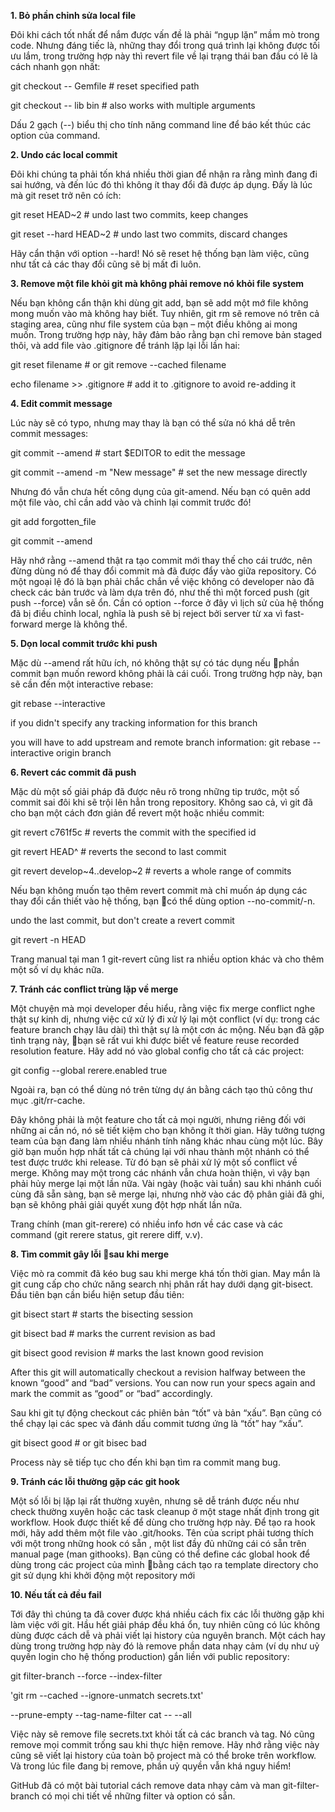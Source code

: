 **1. Bỏ phần chỉnh sửa local file**

Đôi khi cách tốt nhất để nắm được vấn đề là phải “ngụp lặn” mầm mò trong code. Nhưng đáng tiếc là, những thay đổi trong quá trình lại không được tối ưu lắm, trong trường hợp này thì revert file về lại trạng thái ban đầu có lẽ là cách nhanh gọn nhất:

git checkout -- Gemfile # reset specified path 

git checkout -- lib bin # also works with multiple arguments

Dấu 2 gạch (--) biểu thị cho tính năng command line để báo kết thúc các option của command.

**2. Undo các local commit**

Đôi khi chúng ta phải tốn khá nhiều thời gian để nhận ra rằng mình đang đi sai hướng, và đến lúc đó thì không ít thay đổi đã được áp dụng. Đấy là lúc mà git reset trở nên có ích:

git reset HEAD~2        # undo last two commits, keep changes

git reset --hard HEAD~2 # undo last two commits, discard changes

Hãy cẩn thận với option --hard! Nó sẽ reset hệ thống bạn làm việc, cũng như tất cả các thay đổi cũng sẽ bị mất đi luôn.

**3. Remove một file khỏi git mà không phải remove nó khỏi file system**

Nếu bạn không cẩn thận khi dùng git add, bạn sẽ add một mớ file không mong muốn vào mà không hay biết. Tuy nhiên, git rm sẽ remove nó trên cả staging area, cũng như file system của bạn – một điều không ai mong muốn. Trong trường hợp này, hãy đảm bảo rằng bạn chỉ remove bản staged thôi, và add file vào .gitignore để tránh lặp lại lỗi lần hai:

git reset filename          # or git remove --cached filename

echo filename >> .gitignore # add it to .gitignore to avoid re-adding it

**4. Edit commit message**

Lúc này sẽ có typo, nhưng may thay là bạn có thể sửa nó khá dễ trên commit messages:

git commit --amend                  # start $EDITOR to edit the message

git commit --amend -m "New message" # set the new message directly

Nhưng đó vẫn chưa hết công dụng của git-amend. Nếu bạn có quên add một file vào, chỉ cần add vào và chỉnh lại commit trước đó!

git add forgotten_file 

git commit --amend

Hãy nhớ rằng --amend thật ra tạo commit mới thay thế cho cái trước, nên đừng dùng nó để thay đổi commit mà đã được đẩy vào giữa repository. Có một ngoại lệ đó là bạn phải chắc chắn về việc không có developer nào đã check các bản trước và làm dựa trên đó, như thế thì một forced push (git push --force) vẫn sẽ ổn. Cần có option --force ở đây vì lịch sử của hệ thống đã bị điều chỉnh local, nghĩa là push sẽ bị reject bởi server từ xa vì fast-forward merge là không thể.

**5. Dọn local commit trước khi push**

Mặc dù --amend rất hữu ích, nó không thật sự có tác dụng nếu phần commit bạn muốn  reword không phải là cái cuối. Trong trường hợp này, bạn sẽ cần đến một interactive rebase:

git rebase --interactive 

 if you didn't specify any tracking information for this branch 
 
 you will have to add upstream and remote branch information: 
git rebase --interactive origin branch

**6. Revert các commit đã push**

Mặc dù một số giải pháp đã được nêu rõ trong những tip trước, một số commit sai đôi khi sẽ trội lên hẳn trong repository. Không sao cả, vì git đã cho bạn một cách đơn giản để revert một hoặc nhiều commit:

 git revert c761f5c              # reverts the commit with the specified id
 
 git revert HEAD^                # reverts the second to last commit
 
 git revert develop~4..develop~2 # reverts a whole range of commits
 
Nếu bạn không muốn tạo thêm revert commit mà chỉ muốn áp dụng các thay đổi cần thiết vào hệ thống, bạn có thể dùng option --no-commit/-n.

 undo the last commit, but don't create a revert commit 
 
git revert -n HEAD

Trang manual tại man 1 git-revert cũng list ra nhiều option khác và cho thêm một số ví dụ khác nữa.

**7. Tránh các conflict trùng lặp về merge**

Một chuyện mà mọi developer đều hiểu, rằng việc fix merge conflict nghe thật sự kinh dị, nhưng việc cứ xử lý đi xử lý lại một conflict (ví dụ: trong các feature branch chạy lâu dài) thì thật sự là một cơn ác mộng. Nếu bạn đã gặp tình trạng này, bạn sẽ rất vui khi được biết về feature reuse recorded resolution feature. Hãy add nó vào global config cho tất cả các project:

git config --global rerere.enabled true

Ngoài ra, bạn có thể dùng nó trên từng dự án bằng cách tạo thủ công thư mục .git/rr-cache.

Đây không phải là một feature cho tất cả mọi người, nhưng riêng đối với những ai cần nó,  nó sẽ tiết kiệm cho bạn không ít thời gian. Hãy tưởng tượng team của bạn đang làm nhiều nhánh tính năng khác nhau cùng một lúc. Bây giờ bạn muốn hợp nhất tất cả chúng lại với nhau thành một nhánh có thể test được trước khi release. Từ đó bạn sẽ phải xử lý một số conflict về merge. Không may một trong các nhánh vẫn chưa hoàn thiện, vì vậy bạn phải hủy merge lại một lần nữa. Vài ngày (hoặc vài tuần) sau khi nhánh cuối cùng đã sẵn sàng, bạn sẽ merge lại, nhưng nhờ vào các độ phân giải đã ghi, bạn sẽ không phải giải quyết xung đột hợp nhất lần nữa.

Trang chính (man git-rerere) có nhiều info hơn về các case và các command (git rerere status, git rerere diff, v.v).

**8. Tìm commit gây lỗi sau khi merge**

Việc mò ra commit đã kéo bug sau khi merge khá tốn thời gian. May mắn là git cung cấp cho chức năng search nhị phân rất hay dưới dạng git-bisect. Đầu tiên bạn cần biểu hiện setup đầu tiên:

git bisect start         # starts the bisecting session

 git bisect bad           # marks the current revision as bad
 
 git bisect good revision # marks the last known good revision
 
After this git will automatically checkout a revision halfway between the known “good” and “bad” versions. You can now run your specs again and mark the commit as “good” or “bad” accordingly.

Sau khi git tự động checkout các phiên bản “tốt” và bản “xấu”. Bạn cũng có thể chạy lại các spec và đánh dấu commit tương ứng là “tốt” hay “xấu”.

git bisect good # or git bisec bad

Process này sẽ tiếp tục cho đến khi bạn tìm ra commit mang bug.

**9. Tránh các lỗi thường gặp các git hook**

Một số lỗi bị lặp lại rất thường xuyên, nhưng sẽ dễ tránh được nếu như check thường xuyên hoặc các task cleanup ở một stage nhất định trong git workflow. Hook được thiết kế để dùng cho trường hợp này. Để tạo ra hook mới, hãy add thêm một file vào .git/hooks. Tên của script phải tương thích với một trong những hook có sẵn , một list đầy đủ những cái có sẵn trên manual page (man githooks). Bạn cũng có thể define các global hook để dùng trong các project của mình bằng cách tạo ra template directory cho git sử dụng khi khởi động một repository mới

**10. Nếu tất cả đều fail**

Tới đây thì chúng ta đã cover được khá nhiều cách fix các lỗi thường gặp khi làm việc với git. Hầu hết giải pháp đều khá ổn, tuy nhiên cũng có lúc không dùng được cách dễ và phải viết lại history của nguyên branch. Một cách hay dùng trong trường hợp này đó là remove phần data nhạy cảm (ví dụ như uỷ quyền login cho hệ thống production) gắn liền với public repository:

git filter-branch --force --index-filter 

  'git rm --cached --ignore-unmatch secrets.txt'
  
  --prune-empty --tag-name-filter cat -- --all
  
Việc này sẽ remove file secrets.txt khỏi tất cả các branch và tag. Nó cũng remove mọi commit trống sau khi thực hiện remove. Hãy nhớ rằng việc này cũng sẽ viết lại history của toàn bộ project mà có thể broke trên workflow. Và trong lúc file đang bị remove, phần uỷ quyền vẫn khá nguy hiểm!

GitHub đã có một bài tutorial cách remove data nhạy cảm và man git-filter-branch có mọi chi tiết về những filter và option có sẵn.